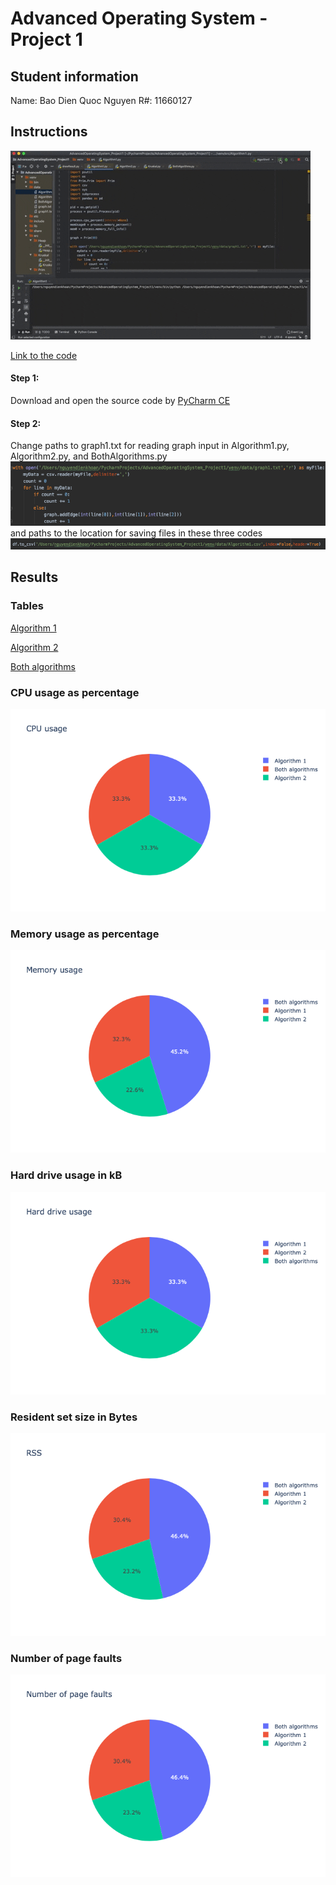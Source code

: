 # Advanced Operating System - Project 1

## Student information
Name: Bao Dien Quoc Nguyen
R#: 11660127

## Instructions
![Running steps](Running.gif)

[Link to the code](https://texastechuniversity-my.sharepoint.com/:u:/g/personal/bao_d_nguyen_ttu_edu/ERyqkjNKJAtEjxe1AGHOzwEBL81cuuoi47LPw-Wjbter8w?e=UjQyx4)

#### Step 1:
Download and open the source code by [PyCharm CE](https://www.jetbrains.com/pycharm/download/#section=mac)

#### Step 2:
Change paths to graph1.txt for reading graph input in Algorithm1.py, Algorithm2.py, and BothAlgorithms.py
![read](Path_to_graph_file.png)
and paths to the location for saving files in these three codes
![save](Path_to_save_file.png)



## Results
### Tables
[Algorithm 1](Algorithm1.csv)

[Algorithm 2](Algorithm2.csv)

[Both algorithms](BothAlgorithms.csv)

### CPU usage as percentage
![CPU](CPU_usage.png)

### Memory usage as percentage
![Memory](Memory_usage.png)

### Hard drive usage in kB
![Hard drive](Hard_drive_usage.png)

### Resident set size in Bytes
![RSS](RSS.png)

### Number of page faults
![page faults](Page_faults.png)
